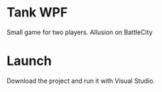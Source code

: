 # Tank WPF

Small game for two players. Allusion on BattleCity

# Launch

Download the project and run it with Visual Studio.
